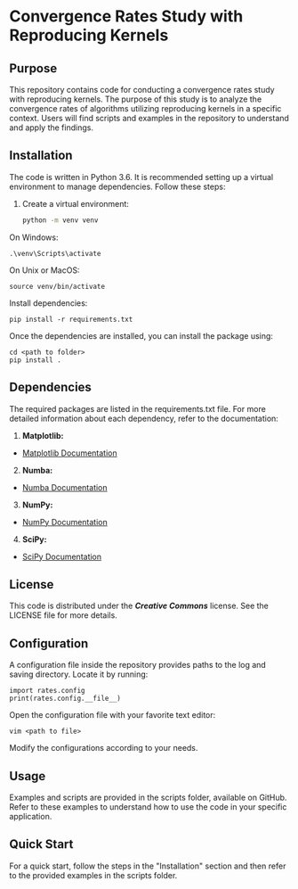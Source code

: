 # Convergence Rates Study with Reproducing Kernels

## Purpose

This repository contains code for conducting a convergence rates study with reproducing kernels. The purpose of this study is to analyze the convergence rates of algorithms utilizing reproducing kernels in a specific context. Users will find scripts and examples in the repository to understand and apply the findings.

## Installation

The code is written in Python 3.6. It is recommended setting up a virtual environment to manage dependencies. Follow these steps:

1. Create a virtual environment:

   ```bash
   python -m venv venv

On Windows:

    .\venv\Scripts\activate

On Unix or MacOS:
    
    source venv/bin/activate

Install dependencies: 
    
    pip install -r requirements.txt

 
Once the dependencies are installed, you can install the package using:
    
    cd <path to folder>
    pip install .

## Dependencies
The required packages are listed in the requirements.txt file. For more detailed information about each dependency, refer to the documentation:

1.  **Matplotlib:**
  - [Matplotlib Documentation](https://matplotlib.org/stable/users/index)

2.  **Numba:**
  - [Numba Documentation](https://numba.readthedocs.io/en/stable/index.html)

3.  **NumPy:**
  - [NumPy Documentation](https://numpy.org/doc/stable/)

4.  **SciPy:**
  - [SciPy Documentation](https://docs.scipy.org/doc/scipy/)

## License
This code is distributed under the ***Creative Commons*** license. See the LICENSE file for more details.

## Configuration
A configuration file inside the repository provides paths to the log and saving directory. Locate it by running:

    import rates.config
    print(rates.config.__file__)
Open the configuration file with your favorite text editor:

    vim <path to file>
Modify the configurations according to your needs.

## Usage
Examples and scripts are provided in the scripts folder, available on GitHub. Refer to these examples to understand how to use the code in your specific application.

## Quick Start
For a quick start, follow the steps in the "Installation" section and then refer to the provided examples in the scripts folder.

